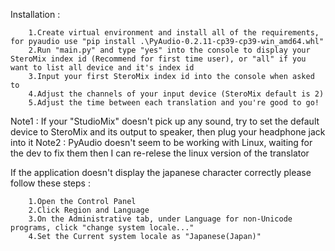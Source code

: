 Installation :

        1.Create virtual environment and install all of the requirements, for pyaudio use "pip install .\PyAudio-0.2.11-cp39-cp39-win_amd64.whl"
        2.Run "main.py" and type "yes" into the console to display your SteroMix index id (Recommend for first time user), or "all" if you want to list all device and it's index id
        3.Input your first SteroMix index id into the console when asked to
        4.Adjust the channels of your input device (SteroMix default is 2)
        5.Adjust the time between each translation and you're good to go!

Note1 : If your "StudioMix" doesn't pick up any sound, try to set the default device to SteroMix and its output to speaker, then plug your headphone jack into it
Note2 : PyAudio doesn't seem to be working with Linux, waiting for the dev to fix them then I can re-relese the linux version of the translator

If the application doesn't display the japanese character correctly please follow these steps :
        
        1.Open the Control Panel
        2.Click Region and Language
        3.On the Administrative tab, under Language for non-Unicode programs, click "change system locale..."
        4.Set the Current system locale as "Japanese(Japan)"
